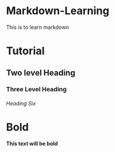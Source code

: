 # Markdown-Learning
This is to learn markdown

# Tutorial

## Two level Heading

### Three Level Heading

###### Heading Six

# Bold
**This text will be bold**
